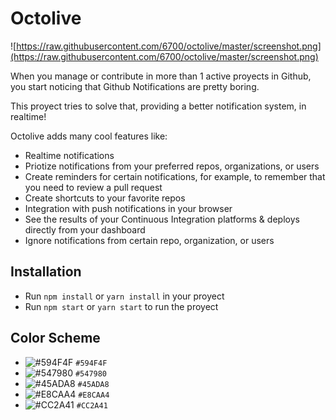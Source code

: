 # Octolive

![https://raw.githubusercontent.com/6700/octolive/master/screenshot.png](https://raw.githubusercontent.com/6700/octolive/master/screenshot.png)

When you manage or contribute in more than 1 active proyects in Github, you start noticing that Github Notifications are pretty boring.

This proyect tries to solve that, providing a better notification system, in realtime!

Octolive adds many cool features like:

- Realtime notifications
- Priotize notifications from your preferred repos, organizations, or users
- Create reminders for certain notifications, for example, to remember that you need to review a pull request
- Create shortcuts to your favorite repos
- Integration with push notifications in your browser
- See the results of your Continuous Integration platforms & deploys directly from your dashboard
- Ignore notifications from certain repo, organization, or users

## Installation
- Run `npm install` or `yarn install` in your proyect
- Run `npm start` or `yarn start` to run the proyect

## Color Scheme

- ![#594F4F](https://placehold.it/15/594F4F/000000?text=+) `#594F4F`
- ![#547980](https://placehold.it/15/547980/000000?text=+) `#547980`
- ![#45ADA8](https://placehold.it/15/45ADA8/000000?text=+) `#45ADA8`
- ![#E8CAA4](https://placehold.it/15/E8CAA4/000000?text=+) `#E8CAA4`
- ![#CC2A41](https://placehold.it/15/CC2A41/000000?text=+) `#CC2A41`
